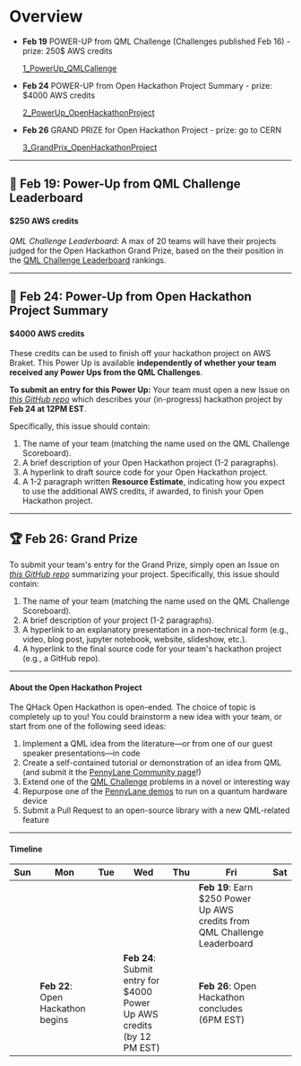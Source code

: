 
# Overview

- **Feb 19** POWER-UP from QML Challenge (Challenges published Feb 16) - prize: 250$ AWS credits

     [1_PowerUp_QMLCallenge](https://github.com/hannahaih/QHack_Project/tree/main/1_PowerUp_QMLCallenge)
     
  
- **Feb 24** POWER-UP from Open Hackathon Project Summary - prize: $4000 AWS credits

     [2_PowerUp_OpenHackathonProject](https://github.com/hannahaih/QHack_Project/tree/main/2_PowerUp_OpenHackathonProject)


- **Feb 26** GRAND PRIZE for Open Hackathon Project - prize: go to CERN 

     [3_GrandPrix_OpenHackathonProject](https://github.com/hannahaih/QHack_Project/tree/main/3_GrandPrix_OpenHackathonProject)

---

## 💎 Feb 19: Power-Up from QML Challenge Leaderboard

#### $250 AWS credits

*QML Challenge Leaderboard*:
A max of 20 teams will have their projects judged for the Open Hackathon Grand Prize, based on the their position in the 
[QML Challenge Leaderboard](QML_Challenges.md) rankings. 

---

## 💎 Feb 24: Power-Up from Open Hackathon Project Summary

#### $4000 AWS credits

These credits can be used to finish off your hackathon project on AWS Braket. 
This Power Up is available **independently of whether your team received any Power Ups from the QML Challenges**.

**To submit an entry for this Power Up:**
Your team must open a new Issue on *[this GitHub repo](https://github.com/XanaduAI/QHack/issues/new?assignees=&labels=Power+Up&template=open-hackathon-power-up-entry.md&title=%5BPower+Up%5D+Your+Project+Title)* 
which describes your (in-progress) hackathon project by **Feb 24 at 12PM EST**. 

Specifically, this issue should contain:

   1. The name of your team (matching the name used on the QML Challenge Scoreboard).
   2. A brief description of your Open Hackathon project (1-2 paragraphs).
   3. A hyperlink to draft source code for your Open Hackathon project.
   4. A 1-2 paragraph written **Resource Estimate**, indicating how you expect to use the additional AWS credits, if awarded, to finish your Open Hackathon project.

---

## 🏆 Feb 26: Grand Prize

To submit your team's entry for the Grand Prize, simply open an Issue on *[this GitHub repo](https://github.com/XanaduAI/QHack/issues/new?assignees=&labels=submission&template=open-hackathon-final-submission.md&title=%5BENTRY%5D+Your+Project+Title)* summarizing your project.
Specifically, this issue should contain:

   1. The name of your team (matching the name used on the QML Challenge Scoreboard).
   2. A brief description of your project (1-2 paragraphs).
   3. A hyperlink to an explanatory presentation in a non-technical form (e.g., video, blog post, jupyter notebook, website, slideshow, etc.).
   4. A hyperlink to the final source code for your team's hackathon project (e.g., a GitHub repo).

---

#### About the Open Hackathon Project

The QHack Open Hackathon is open-ended. The choice of topic is completely up to you! 
You could brainstorm a new idea with your team, or start from one of the following seed ideas:

   1. Implement a QML idea from the literature—or from one of our guest speaker presentations—in code
   2. Create a self-contained tutorial or demonstration of an idea from QML (and submit it the [PennyLane Community page](https://pennylane.ai/qml/demos_community.html)!)
   3. Extend one of the [QML Challenge](QML_Challenges.md) problems in a novel or interesting way
   4. Repurpose one of the [PennyLane demos](https://pennylane.ai/qml/demonstrations.html) to run on a quantum hardware device 
   5. Submit a Pull Request to an open-source library with a new QML-related feature

---

#### Timeline

| Sun | Mon | Tue | Wed | Thu | Fri  | Sat |
|---|---|---|---|---|---|---|
|   |   |   |   |   | **Feb 19**: Earn $250 Power Up AWS credits from QML Challenge Leaderboard |   |
|   | **Feb 22**: Open Hackathon begins |   | **Feb 24**: Submit entry for $4000 Power Up AWS credits (by 12 PM EST) |   | **Feb 26**: Open Hackathon concludes (6PM EST) |  |
